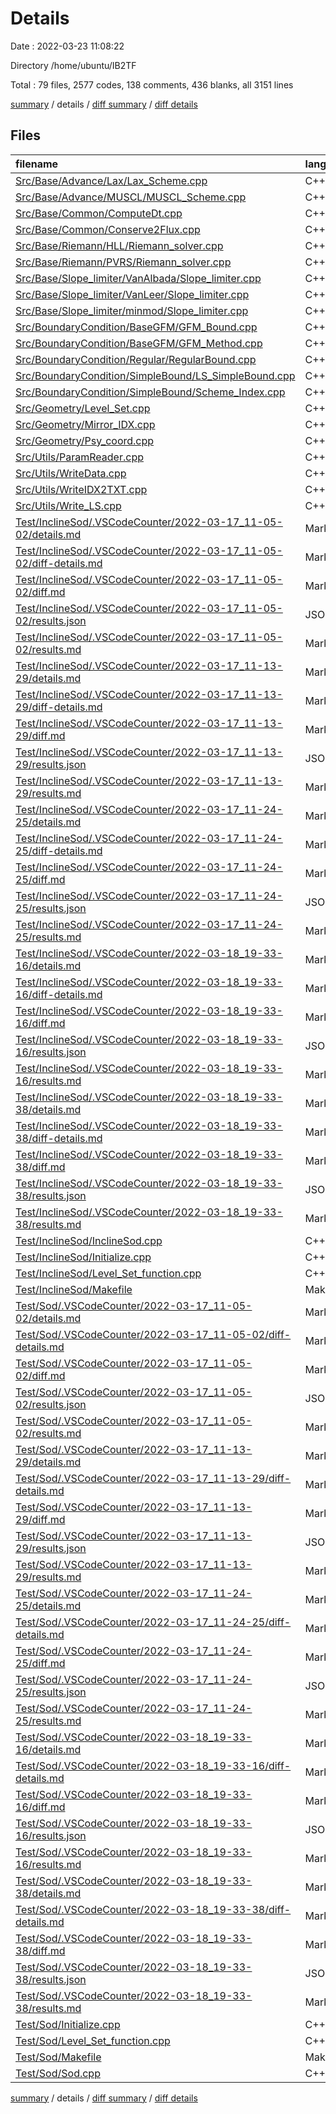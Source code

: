 # Details

Date : 2022-03-23 11:08:22

Directory /home/ubuntu/IB2TF

Total : 79 files,  2577 codes, 138 comments, 436 blanks, all 3151 lines

[summary](results.md) / details / [diff summary](diff.md) / [diff details](diff-details.md)

## Files
| filename | language | code | comment | blank | total |
| :--- | :--- | ---: | ---: | ---: | ---: |
| [Src/Base/Advance/Lax/Lax_Scheme.cpp](/Src/Base/Advance/Lax/Lax_Scheme.cpp) | C++ | 68 | 9 | 6 | 83 |
| [Src/Base/Advance/MUSCL/MUSCL_Scheme.cpp](/Src/Base/Advance/MUSCL/MUSCL_Scheme.cpp) | C++ | 112 | 0 | 7 | 119 |
| [Src/Base/Common/ComputeDt.cpp](/Src/Base/Common/ComputeDt.cpp) | C++ | 37 | 0 | 3 | 40 |
| [Src/Base/Common/Conserve2Flux.cpp](/Src/Base/Common/Conserve2Flux.cpp) | C++ | 32 | 0 | 4 | 36 |
| [Src/Base/Riemann/HLL/Riemann_solver.cpp](/Src/Base/Riemann/HLL/Riemann_solver.cpp) | C++ | 99 | 0 | 7 | 106 |
| [Src/Base/Riemann/PVRS/Riemann_solver.cpp](/Src/Base/Riemann/PVRS/Riemann_solver.cpp) | C++ | 279 | 0 | 10 | 289 |
| [Src/Base/Slope_limiter/VanAlbada/Slope_limiter.cpp](/Src/Base/Slope_limiter/VanAlbada/Slope_limiter.cpp) | C++ | 18 | 0 | 2 | 20 |
| [Src/Base/Slope_limiter/VanLeer/Slope_limiter.cpp](/Src/Base/Slope_limiter/VanLeer/Slope_limiter.cpp) | C++ | 18 | 0 | 2 | 20 |
| [Src/Base/Slope_limiter/minmod/Slope_limiter.cpp](/Src/Base/Slope_limiter/minmod/Slope_limiter.cpp) | C++ | 25 | 0 | 1 | 26 |
| [Src/BoundaryCondition/BaseGFM/GFM_Bound.cpp](/Src/BoundaryCondition/BaseGFM/GFM_Bound.cpp) | C++ | 106 | 40 | 8 | 154 |
| [Src/BoundaryCondition/BaseGFM/GFM_Method.cpp](/Src/BoundaryCondition/BaseGFM/GFM_Method.cpp) | C++ | 110 | 29 | 7 | 146 |
| [Src/BoundaryCondition/Regular/RegularBound.cpp](/Src/BoundaryCondition/Regular/RegularBound.cpp) | C++ | 52 | 13 | 5 | 70 |
| [Src/BoundaryCondition/SimpleBound/LS_SimpleBound.cpp](/Src/BoundaryCondition/SimpleBound/LS_SimpleBound.cpp) | C++ | 116 | 2 | 7 | 125 |
| [Src/BoundaryCondition/SimpleBound/Scheme_Index.cpp](/Src/BoundaryCondition/SimpleBound/Scheme_Index.cpp) | C++ | 63 | 0 | 4 | 67 |
| [Src/Geometry/Level_Set.cpp](/Src/Geometry/Level_Set.cpp) | C++ | 120 | 2 | 11 | 133 |
| [Src/Geometry/Mirror_IDX.cpp](/Src/Geometry/Mirror_IDX.cpp) | C++ | 29 | 1 | 3 | 33 |
| [Src/Geometry/Psy_coord.cpp](/Src/Geometry/Psy_coord.cpp) | C++ | 26 | 0 | 2 | 28 |
| [Src/Utils/ParamReader.cpp](/Src/Utils/ParamReader.cpp) | C++ | 67 | 2 | 9 | 78 |
| [Src/Utils/WriteData.cpp](/Src/Utils/WriteData.cpp) | C++ | 43 | 33 | 2 | 78 |
| [Src/Utils/WriteIDX2TXT.cpp](/Src/Utils/WriteIDX2TXT.cpp) | C++ | 33 | 0 | 3 | 36 |
| [Src/Utils/Write_LS.cpp](/Src/Utils/Write_LS.cpp) | C++ | 64 | 0 | 4 | 68 |
| [Test/InclineSod/.VSCodeCounter/2022-03-17_11-05-02/details.md](/Test/InclineSod/.VSCodeCounter/2022-03-17_11-05-02/details.md) | Markdown | 21 | 0 | 6 | 27 |
| [Test/InclineSod/.VSCodeCounter/2022-03-17_11-05-02/diff-details.md](/Test/InclineSod/.VSCodeCounter/2022-03-17_11-05-02/diff-details.md) | Markdown | 10 | 0 | 6 | 16 |
| [Test/InclineSod/.VSCodeCounter/2022-03-17_11-05-02/diff.md](/Test/InclineSod/.VSCodeCounter/2022-03-17_11-05-02/diff.md) | Markdown | 14 | 0 | 7 | 21 |
| [Test/InclineSod/.VSCodeCounter/2022-03-17_11-05-02/results.json](/Test/InclineSod/.VSCodeCounter/2022-03-17_11-05-02/results.json) | JSON | 1 | 0 | 0 | 1 |
| [Test/InclineSod/.VSCodeCounter/2022-03-17_11-05-02/results.md](/Test/InclineSod/.VSCodeCounter/2022-03-17_11-05-02/results.md) | Markdown | 15 | 0 | 7 | 22 |
| [Test/InclineSod/.VSCodeCounter/2022-03-17_11-13-29/details.md](/Test/InclineSod/.VSCodeCounter/2022-03-17_11-13-29/details.md) | Markdown | 21 | 0 | 6 | 27 |
| [Test/InclineSod/.VSCodeCounter/2022-03-17_11-13-29/diff-details.md](/Test/InclineSod/.VSCodeCounter/2022-03-17_11-13-29/diff-details.md) | Markdown | 11 | 0 | 6 | 17 |
| [Test/InclineSod/.VSCodeCounter/2022-03-17_11-13-29/diff.md](/Test/InclineSod/.VSCodeCounter/2022-03-17_11-13-29/diff.md) | Markdown | 14 | 0 | 7 | 21 |
| [Test/InclineSod/.VSCodeCounter/2022-03-17_11-13-29/results.json](/Test/InclineSod/.VSCodeCounter/2022-03-17_11-13-29/results.json) | JSON | 1 | 0 | 0 | 1 |
| [Test/InclineSod/.VSCodeCounter/2022-03-17_11-13-29/results.md](/Test/InclineSod/.VSCodeCounter/2022-03-17_11-13-29/results.md) | Markdown | 15 | 0 | 7 | 22 |
| [Test/InclineSod/.VSCodeCounter/2022-03-17_11-24-25/details.md](/Test/InclineSod/.VSCodeCounter/2022-03-17_11-24-25/details.md) | Markdown | 21 | 0 | 6 | 27 |
| [Test/InclineSod/.VSCodeCounter/2022-03-17_11-24-25/diff-details.md](/Test/InclineSod/.VSCodeCounter/2022-03-17_11-24-25/diff-details.md) | Markdown | 10 | 0 | 6 | 16 |
| [Test/InclineSod/.VSCodeCounter/2022-03-17_11-24-25/diff.md](/Test/InclineSod/.VSCodeCounter/2022-03-17_11-24-25/diff.md) | Markdown | 14 | 0 | 7 | 21 |
| [Test/InclineSod/.VSCodeCounter/2022-03-17_11-24-25/results.json](/Test/InclineSod/.VSCodeCounter/2022-03-17_11-24-25/results.json) | JSON | 1 | 0 | 0 | 1 |
| [Test/InclineSod/.VSCodeCounter/2022-03-17_11-24-25/results.md](/Test/InclineSod/.VSCodeCounter/2022-03-17_11-24-25/results.md) | Markdown | 15 | 0 | 7 | 22 |
| [Test/InclineSod/.VSCodeCounter/2022-03-18_19-33-16/details.md](/Test/InclineSod/.VSCodeCounter/2022-03-18_19-33-16/details.md) | Markdown | 15 | 0 | 6 | 21 |
| [Test/InclineSod/.VSCodeCounter/2022-03-18_19-33-16/diff-details.md](/Test/InclineSod/.VSCodeCounter/2022-03-18_19-33-16/diff-details.md) | Markdown | 27 | 0 | 6 | 33 |
| [Test/InclineSod/.VSCodeCounter/2022-03-18_19-33-16/diff.md](/Test/InclineSod/.VSCodeCounter/2022-03-18_19-33-16/diff.md) | Markdown | 21 | 0 | 7 | 28 |
| [Test/InclineSod/.VSCodeCounter/2022-03-18_19-33-16/results.json](/Test/InclineSod/.VSCodeCounter/2022-03-18_19-33-16/results.json) | JSON | 1 | 0 | 0 | 1 |
| [Test/InclineSod/.VSCodeCounter/2022-03-18_19-33-16/results.md](/Test/InclineSod/.VSCodeCounter/2022-03-18_19-33-16/results.md) | Markdown | 19 | 0 | 7 | 26 |
| [Test/InclineSod/.VSCodeCounter/2022-03-18_19-33-38/details.md](/Test/InclineSod/.VSCodeCounter/2022-03-18_19-33-38/details.md) | Markdown | 15 | 0 | 6 | 21 |
| [Test/InclineSod/.VSCodeCounter/2022-03-18_19-33-38/diff-details.md](/Test/InclineSod/.VSCodeCounter/2022-03-18_19-33-38/diff-details.md) | Markdown | 9 | 0 | 6 | 15 |
| [Test/InclineSod/.VSCodeCounter/2022-03-18_19-33-38/diff.md](/Test/InclineSod/.VSCodeCounter/2022-03-18_19-33-38/diff.md) | Markdown | 12 | 0 | 7 | 19 |
| [Test/InclineSod/.VSCodeCounter/2022-03-18_19-33-38/results.json](/Test/InclineSod/.VSCodeCounter/2022-03-18_19-33-38/results.json) | JSON | 1 | 0 | 0 | 1 |
| [Test/InclineSod/.VSCodeCounter/2022-03-18_19-33-38/results.md](/Test/InclineSod/.VSCodeCounter/2022-03-18_19-33-38/results.md) | Markdown | 19 | 0 | 7 | 26 |
| [Test/InclineSod/InclineSod.cpp](/Test/InclineSod/InclineSod.cpp) | C++ | 104 | 3 | 19 | 126 |
| [Test/InclineSod/Initialize.cpp](/Test/InclineSod/Initialize.cpp) | C++ | 62 | 0 | 0 | 62 |
| [Test/InclineSod/Level_Set_function.cpp](/Test/InclineSod/Level_Set_function.cpp) | C++ | 25 | 1 | 3 | 29 |
| [Test/InclineSod/Makefile](/Test/InclineSod/Makefile) | Makefile | 32 | 0 | 12 | 44 |
| [Test/Sod/.VSCodeCounter/2022-03-17_11-05-02/details.md](/Test/Sod/.VSCodeCounter/2022-03-17_11-05-02/details.md) | Markdown | 21 | 0 | 6 | 27 |
| [Test/Sod/.VSCodeCounter/2022-03-17_11-05-02/diff-details.md](/Test/Sod/.VSCodeCounter/2022-03-17_11-05-02/diff-details.md) | Markdown | 10 | 0 | 6 | 16 |
| [Test/Sod/.VSCodeCounter/2022-03-17_11-05-02/diff.md](/Test/Sod/.VSCodeCounter/2022-03-17_11-05-02/diff.md) | Markdown | 14 | 0 | 7 | 21 |
| [Test/Sod/.VSCodeCounter/2022-03-17_11-05-02/results.json](/Test/Sod/.VSCodeCounter/2022-03-17_11-05-02/results.json) | JSON | 1 | 0 | 0 | 1 |
| [Test/Sod/.VSCodeCounter/2022-03-17_11-05-02/results.md](/Test/Sod/.VSCodeCounter/2022-03-17_11-05-02/results.md) | Markdown | 15 | 0 | 7 | 22 |
| [Test/Sod/.VSCodeCounter/2022-03-17_11-13-29/details.md](/Test/Sod/.VSCodeCounter/2022-03-17_11-13-29/details.md) | Markdown | 21 | 0 | 6 | 27 |
| [Test/Sod/.VSCodeCounter/2022-03-17_11-13-29/diff-details.md](/Test/Sod/.VSCodeCounter/2022-03-17_11-13-29/diff-details.md) | Markdown | 11 | 0 | 6 | 17 |
| [Test/Sod/.VSCodeCounter/2022-03-17_11-13-29/diff.md](/Test/Sod/.VSCodeCounter/2022-03-17_11-13-29/diff.md) | Markdown | 14 | 0 | 7 | 21 |
| [Test/Sod/.VSCodeCounter/2022-03-17_11-13-29/results.json](/Test/Sod/.VSCodeCounter/2022-03-17_11-13-29/results.json) | JSON | 1 | 0 | 0 | 1 |
| [Test/Sod/.VSCodeCounter/2022-03-17_11-13-29/results.md](/Test/Sod/.VSCodeCounter/2022-03-17_11-13-29/results.md) | Markdown | 15 | 0 | 7 | 22 |
| [Test/Sod/.VSCodeCounter/2022-03-17_11-24-25/details.md](/Test/Sod/.VSCodeCounter/2022-03-17_11-24-25/details.md) | Markdown | 21 | 0 | 6 | 27 |
| [Test/Sod/.VSCodeCounter/2022-03-17_11-24-25/diff-details.md](/Test/Sod/.VSCodeCounter/2022-03-17_11-24-25/diff-details.md) | Markdown | 10 | 0 | 6 | 16 |
| [Test/Sod/.VSCodeCounter/2022-03-17_11-24-25/diff.md](/Test/Sod/.VSCodeCounter/2022-03-17_11-24-25/diff.md) | Markdown | 14 | 0 | 7 | 21 |
| [Test/Sod/.VSCodeCounter/2022-03-17_11-24-25/results.json](/Test/Sod/.VSCodeCounter/2022-03-17_11-24-25/results.json) | JSON | 1 | 0 | 0 | 1 |
| [Test/Sod/.VSCodeCounter/2022-03-17_11-24-25/results.md](/Test/Sod/.VSCodeCounter/2022-03-17_11-24-25/results.md) | Markdown | 15 | 0 | 7 | 22 |
| [Test/Sod/.VSCodeCounter/2022-03-18_19-33-16/details.md](/Test/Sod/.VSCodeCounter/2022-03-18_19-33-16/details.md) | Markdown | 15 | 0 | 6 | 21 |
| [Test/Sod/.VSCodeCounter/2022-03-18_19-33-16/diff-details.md](/Test/Sod/.VSCodeCounter/2022-03-18_19-33-16/diff-details.md) | Markdown | 27 | 0 | 6 | 33 |
| [Test/Sod/.VSCodeCounter/2022-03-18_19-33-16/diff.md](/Test/Sod/.VSCodeCounter/2022-03-18_19-33-16/diff.md) | Markdown | 21 | 0 | 7 | 28 |
| [Test/Sod/.VSCodeCounter/2022-03-18_19-33-16/results.json](/Test/Sod/.VSCodeCounter/2022-03-18_19-33-16/results.json) | JSON | 1 | 0 | 0 | 1 |
| [Test/Sod/.VSCodeCounter/2022-03-18_19-33-16/results.md](/Test/Sod/.VSCodeCounter/2022-03-18_19-33-16/results.md) | Markdown | 19 | 0 | 7 | 26 |
| [Test/Sod/.VSCodeCounter/2022-03-18_19-33-38/details.md](/Test/Sod/.VSCodeCounter/2022-03-18_19-33-38/details.md) | Markdown | 15 | 0 | 6 | 21 |
| [Test/Sod/.VSCodeCounter/2022-03-18_19-33-38/diff-details.md](/Test/Sod/.VSCodeCounter/2022-03-18_19-33-38/diff-details.md) | Markdown | 9 | 0 | 6 | 15 |
| [Test/Sod/.VSCodeCounter/2022-03-18_19-33-38/diff.md](/Test/Sod/.VSCodeCounter/2022-03-18_19-33-38/diff.md) | Markdown | 12 | 0 | 7 | 19 |
| [Test/Sod/.VSCodeCounter/2022-03-18_19-33-38/results.json](/Test/Sod/.VSCodeCounter/2022-03-18_19-33-38/results.json) | JSON | 1 | 0 | 0 | 1 |
| [Test/Sod/.VSCodeCounter/2022-03-18_19-33-38/results.md](/Test/Sod/.VSCodeCounter/2022-03-18_19-33-38/results.md) | Markdown | 19 | 0 | 7 | 26 |
| [Test/Sod/Initialize.cpp](/Test/Sod/Initialize.cpp) | C++ | 51 | 2 | 0 | 53 |
| [Test/Sod/Level_Set_function.cpp](/Test/Sod/Level_Set_function.cpp) | C++ | 9 | 0 | 4 | 13 |
| [Test/Sod/Makefile](/Test/Sod/Makefile) | Makefile | 32 | 0 | 13 | 45 |
| [Test/Sod/Sod.cpp](/Test/Sod/Sod.cpp) | C++ | 99 | 1 | 18 | 118 |

[summary](results.md) / details / [diff summary](diff.md) / [diff details](diff-details.md)